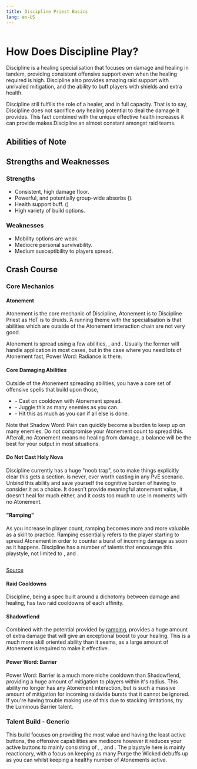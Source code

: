 ```yaml
---
title: Discipline Priest Basics
lang: en-US
---
```


<img class="class-logo" :src="$withBase('/img/priest-logo.png')" />

# How Does Discipline Play?

Discipline is a healing specialisation that focuses on damage and healing in tandem,
providing consistent offensive support even when the healing required is high. Discipline
also provides amazing raid support with unrivaled mitigation, and the ability to buff
players with shields and extra health.

Discipline still fulfills the role of a healer, and in full capacity. That is to say, Discipline
does not sacrifice *any* healing potential to deal the damage it provides. This fact combined
with the unique effective health increases it can provide makes Discipline an almost constant
amongst raid teams.


## Abilities of Note
<Talent :alwaysActive=true id="34433"></Talent>
<Talent :alwaysActive=true id="17"></Talent>
<Talent :alwaysActive=true id="47536"></Talent>
<Talent :alwaysActive=true id="62618"></Talent>
<Talent :alwaysActive=true id="585"></Talent>
<Talent :alwaysActive=true id="47540"></Talent>


## Strengths and Weaknesses
### Strengths
* Consistent, high damage floor.
* Powerful, and potentially group-wide absorbs (<Spell id="271466"></Spell>).
* Health support buff. (<Spell id="21562"></Spell>)
* High variety of build options.

### Weaknesses
* Mobility options are weak.
* Mediocre personal survivability.
* Medium susceptibility to players spread.

## Crash Course
### Core Mechanics
#### Atonement
Atonement is the core mechanic of Discipline, Atonement is to Discipline Priest as HoT is to
druids. A running theme with the specialisation is that abilities which are outside of the Atonement
interaction chain are not very good.

Atonement is spread using a few abilities, <Spell id="17"></Spell>, <Spell id="186263"></Spell> and
<Spell id="194509"></Spell>. Usually the former will handle application in most cases, but in the
case where you need lots of Atonement fast, Power Word: Radiance is there.


#### Core Damaging Abilities
Outside of the Atonement spreading abilities, you have a core set of offensive spells that build upon
those,
* <Spell id="47750"></Spell> - Cast on cooldown with Atonement spread.
* <Spell id="589"></Spell> - Juggle this as many enemies as you can.
* <Spell id="585"></Spell> - Hit this as much as you can if all else is done.

Note that Shadow Word: Pain can quickly become a burden to keep up on many enemies. Do not compromise
your Atonement count to spread this. Afterall, no Atonement means no healing from damage, a balance
will be the best for your output in most situations.


#### Do Not Cast Holy Nova
Discipline currently has a huge "noob trap", so to make things explicitly clear this gets a section.
<Spell id="132157"></Spell> is never, ever worth casting in any PvE scenario. Unbind this ability and save
yourself the cognitive burden of having to consider it as a choice. It doesn't provide meaningful atonement
value, it doesn't heal for much either, and it costs too much to use in moments with no Atonement.

#### "Ramping"
As you increase in player count, ramping becomes more and more valuable as a skill to practice. Ramping
essentially refers to the player starting to spread Atonement in order to counter a burst of incoming
damage as soon as it happens. Discipline has a number of talents that encourage this playstyle, not
limited to <Spell id="214621"></Spell>, and <Spell id="246287"></Spell>.

<img :src="$withBase('/img/wheelchair-ramping.jpg')" />

[Source](http://www.nataliedee.com/index.php?date=041407)

#### Raid Cooldowns
Discipline, being a spec built around a dichotomy between damage and healing, has two raid cooldowns of
each affinity.

#### Shadowfiend
Combined with the potential provided by [ramping](#ramping), <Spell id="34433"></Spell> provides a huge
amount of extra damage that will give an exceptional boost to your healing. This is a much more skill
oriented ability than it seems, as a large amount of Atonement is required to make it effective.

#### Power Word: Barrier
Power Word: Barrier is a much more niche cooldown than Shadowfiend, providing a huge amount of mitigation
to players within it's radius. This ability no longer has any Atonement interaction, but is such a massive
amount of mitigation for incoming raidwide bursts that it cannot be ignored. If you're having trouble
making use of this due to stacking limitations, try the Luminous Barrier talent.

### Talent Build - Generic
<div class="talent-build">
  <SpellBox id="193134" label="Tier 15"></SpellBox>
  <SpellBox id="121536" label="Tier 30"></SpellBox>
  <SpellBox id="197045" label="Tier 45"></SpellBox>
  <SpellBox id="204263" label="Tier 60"></SpellBox>
  <SpellBox id="280391" label="Tier 75"></SpellBox>
  <SpellBox id="204197" label="Tier 90"></SpellBox>
  <SpellBox id="238063" label="Tier 100"></SpellBox>
</div>

This build focuses on providing the most value and having the least active buttons, the offensive
capabilities are mediocre however it reduces your active buttons to mainly consisting of <Spell id="17"></Spell>,
 <Spell id="204197"></Spell>, and <Spell id="585"></Spell>. The playstyle
here is mainly reactionary, with a focus on keeping as many Purge the Wicked debuffs up as you can whilst
keeping a healthy number of Atonements active.
